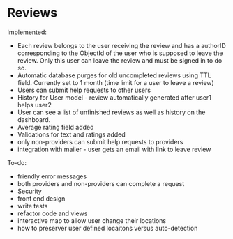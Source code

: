 Reviews
=======

Implemented:
- Each review belongs to the user receiving the review and has a authorID corresponding to the ObjectId of the user who is supposed to leave the review. Only this user can leave the review and must be signed in to do so.
- Automatic database purges for old uncompleted reviews using TTL field. Currently set to 1 month (time limit for a user to leave a review)
- Users can submit help requests to other users
- History for User model - review automatically generated after user1 helps user2
- User can see a list of unfinished reviews as well as history on the dashboard.
- Average rating field added
- Validations for text and ratings added
- only non-providers can submit help requests to providers
- integration with mailer - user gets an email with link to leave review


To-do:
- friendly error messages
- both providers and non-providers can complete a request
- Security
- front end design
- write tests
- refactor code and views
- interactive map to allow user change their locations
- how to preserver user defined locaitons versus auto-detection

